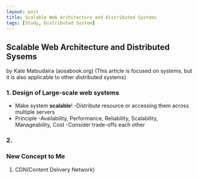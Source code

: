 ```yaml
---
layout: post
title: Scalable Web Architecture and Distributed Systems
tags: [Study, Distributed System]
---
```


## Scalable Web Architecture and Distributed Sysems
by Kate Matsudaira (aosabook.org)
(This article is focused on systems, but it is also applicable to other distributed systems)

### 1. Design of Large-scale web systems
* Make system **scalable**!
 -Distribute resource or accessing them across multiple servers
* Principle
 -Availability, Performance, Reliability, Scalability, Manageability, Cost
 -Consider trade-offs each other

### 2. 




### New Concept to Me
1. CDN(Content Delivery Network)

